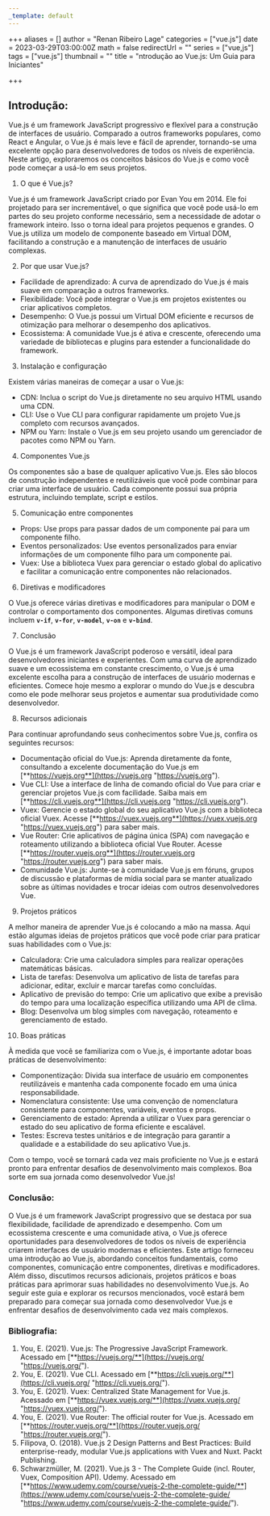 ```yaml
---
_template: default
---
```


+++
aliases = []
author = "Renan Ribeiro Lage"
categories = ["vue.js"]
date = 2023-03-29T03:00:00Z
math = false
redirectUrl = ""
series = ["vue,js"]
tags = ["vue.js"]
thumbnail = ""
title = "ntrodução ao Vue.js: Um Guia para Iniciantes"

+++
## Introdução:

Vue.js é um framework JavaScript progressivo e flexível para a construção de interfaces de usuário. Comparado a outros frameworks populares, como React e Angular, o Vue.js é mais leve e fácil de aprender, tornando-se uma excelente opção para desenvolvedores de todos os níveis de experiência. Neste artigo, exploraremos os conceitos básicos do Vue.js e como você pode começar a usá-lo em seus projetos.

1. O que é Vue.js?

Vue.js é um framework JavaScript criado por Evan You em 2014. Ele foi projetado para ser incrementável, o que significa que você pode usá-lo em partes do seu projeto conforme necessário, sem a necessidade de adotar o framework inteiro. Isso o torna ideal para projetos pequenos e grandes. O Vue.js utiliza um modelo de componente baseado em Virtual DOM, facilitando a construção e a manutenção de interfaces de usuário complexas.

2. Por que usar Vue.js?

* Facilidade de aprendizado: A curva de aprendizado do Vue.js é mais suave em comparação a outros frameworks.
* Flexibilidade: Você pode integrar o Vue.js em projetos existentes ou criar aplicativos completos.
* Desempenho: O Vue.js possui um Virtual DOM eficiente e recursos de otimização para melhorar o desempenho dos aplicativos.
* Ecossistema: A comunidade Vue.js é ativa e crescente, oferecendo uma variedade de bibliotecas e plugins para estender a funcionalidade do framework.

3. Instalação e configuração

Existem várias maneiras de começar a usar o Vue.js:

* CDN: Inclua o script do Vue.js diretamente no seu arquivo HTML usando uma CDN.
* CLI: Use o Vue CLI para configurar rapidamente um projeto Vue.js completo com recursos avançados.
* NPM ou Yarn: Instale o Vue.js em seu projeto usando um gerenciador de pacotes como NPM ou Yarn.

4. Componentes Vue.js

Os componentes são a base de qualquer aplicativo Vue.js. Eles são blocos de construção independentes e reutilizáveis que você pode combinar para criar uma interface de usuário. Cada componente possui sua própria estrutura, incluindo template, script e estilos.

5. Comunicação entre componentes

* Props: Use props para passar dados de um componente pai para um componente filho.
* Eventos personalizados: Use eventos personalizados para enviar informações de um componente filho para um componente pai.
* Vuex: Use a biblioteca Vuex para gerenciar o estado global do aplicativo e facilitar a comunicação entre componentes não relacionados.

6. Diretivas e modificadores

O Vue.js oferece várias diretivas e modificadores para manipular o DOM e controlar o comportamento dos componentes. Algumas diretivas comuns incluem **`v-if`**, **`v-for`**, **`v-model`**, **`v-on`** e **`v-bind`**.

7. Conclusão

O Vue.js é um framework JavaScript poderoso e versátil, ideal para desenvolvedores iniciantes e experientes. Com uma curva de aprendizado suave e um ecossistema em constante crescimento, o Vue.js é uma excelente escolha para a construção de interfaces de usuário modernas e eficientes. Comece hoje mesmo a explorar o mundo do Vue.js e descubra como ele pode melhorar seus projetos e aumentar sua produtividade como desenvolvedor.

8. Recursos adicionais

Para continuar aprofundando seus conhecimentos sobre Vue.js, confira os seguintes recursos:

* Documentação oficial do Vue.js: Aprenda diretamente da fonte, consultando a excelente documentação do Vue.js em [**https://vuejs.org**](https://vuejs.org "https://vuejs.org").
* Vue CLI: Use a interface de linha de comando oficial do Vue para criar e gerenciar projetos Vue.js com facilidade. Saiba mais em [**https://cli.vuejs.org**](https://cli.vuejs.org "https://cli.vuejs.org").
* Vuex: Gerencie o estado global do seu aplicativo Vue.js com a biblioteca oficial Vuex. Acesse [**https://vuex.vuejs.org**](https://vuex.vuejs.org "https://vuex.vuejs.org") para saber mais.
* Vue Router: Crie aplicativos de página única (SPA) com navegação e roteamento utilizando a biblioteca oficial Vue Router. Acesse [**https://router.vuejs.org**](https://router.vuejs.org "https://router.vuejs.org") para saber mais.
* Comunidade Vue.js: Junte-se à comunidade Vue.js em fóruns, grupos de discussão e plataformas de mídia social para se manter atualizado sobre as últimas novidades e trocar ideias com outros desenvolvedores Vue.

9. Projetos práticos

A melhor maneira de aprender Vue.js é colocando a mão na massa. Aqui estão algumas ideias de projetos práticos que você pode criar para praticar suas habilidades com o Vue.js:

* Calculadora: Crie uma calculadora simples para realizar operações matemáticas básicas.
* Lista de tarefas: Desenvolva um aplicativo de lista de tarefas para adicionar, editar, excluir e marcar tarefas como concluídas.
* Aplicativo de previsão do tempo: Crie um aplicativo que exibe a previsão do tempo para uma localização específica utilizando uma API de clima.
* Blog: Desenvolva um blog simples com navegação, roteamento e gerenciamento de estado.

10. Boas práticas

À medida que você se familiariza com o Vue.js, é importante adotar boas práticas de desenvolvimento:

* Componentização: Divida sua interface de usuário em componentes reutilizáveis e mantenha cada componente focado em uma única responsabilidade.
* Nomenclatura consistente: Use uma convenção de nomenclatura consistente para componentes, variáveis, eventos e props.
* Gerenciamento de estado: Aprenda a utilizar o Vuex para gerenciar o estado do seu aplicativo de forma eficiente e escalável.
* Testes: Escreva testes unitários e de integração para garantir a qualidade e a estabilidade do seu aplicativo Vue.js.

Com o tempo, você se tornará cada vez mais proficiente no Vue.js e estará pronto para enfrentar desafios de desenvolvimento mais complexos. Boa sorte em sua jornada como desenvolvedor Vue.js!

### Conclusão:

O Vue.js é um framework JavaScript progressivo que se destaca por sua flexibilidade, facilidade de aprendizado e desempenho. Com um ecossistema crescente e uma comunidade ativa, o Vue.js oferece oportunidades para desenvolvedores de todos os níveis de experiência criarem interfaces de usuário modernas e eficientes. Este artigo forneceu uma introdução ao Vue.js, abordando conceitos fundamentais, como componentes, comunicação entre componentes, diretivas e modificadores. Além disso, discutimos recursos adicionais, projetos práticos e boas práticas para aprimorar suas habilidades no desenvolvimento Vue.js. Ao seguir este guia e explorar os recursos mencionados, você estará bem preparado para começar sua jornada como desenvolvedor Vue.js e enfrentar desafios de desenvolvimento cada vez mais complexos.

### Bibliografia:

1. You, E. (2021). Vue.js: The Progressive JavaScript Framework. Acessado em [**https://vuejs.org/**](https://vuejs.org/ "https://vuejs.org/").
2. You, E. (2021). Vue CLI. Acessado em [**https://cli.vuejs.org/**](https://cli.vuejs.org/ "https://cli.vuejs.org/").
3. You, E. (2021). Vuex: Centralized State Management for Vue.js. Acessado em [**https://vuex.vuejs.org/**](https://vuex.vuejs.org/ "https://vuex.vuejs.org/").
4. You, E. (2021). Vue Router: The official router for Vue.js. Acessado em [**https://router.vuejs.org/**](https://router.vuejs.org/ "https://router.vuejs.org/").
5. Filipova, O. (2018). Vue.js 2 Design Patterns and Best Practices: Build enterprise-ready, modular Vue.js applications with Vuex and Nuxt. Packt Publishing.
6. Schwarzmüller, M. (2021). Vue.js 3 - The Complete Guide (incl. Router, Vuex, Composition API). Udemy. Acessado em [**https://www.udemy.com/course/vuejs-2-the-complete-guide/**](https://www.udemy.com/course/vuejs-2-the-complete-guide/ "https://www.udemy.com/course/vuejs-2-the-complete-guide/").
